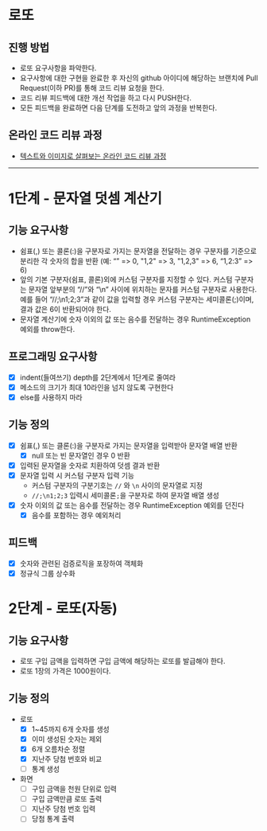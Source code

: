# 로또
## 진행 방법
* 로또 요구사항을 파악한다.
* 요구사항에 대한 구현을 완료한 후 자신의 github 아이디에 해당하는 브랜치에 Pull Request(이하 PR)를 통해 코드 리뷰 요청을 한다.
* 코드 리뷰 피드백에 대한 개선 작업을 하고 다시 PUSH한다.
* 모든 피드백을 완료하면 다음 단계를 도전하고 앞의 과정을 반복한다.

## 온라인 코드 리뷰 과정
* [텍스트와 이미지로 살펴보는 온라인 코드 리뷰 과정](https://github.com/next-step/nextstep-docs/tree/master/codereview)

***
# 1단계 - 문자열 덧셈 계산기

## 기능 요구사항
* 쉼표(,) 또는 콜론(:)을 구분자로 가지는 문자열을 전달하는 경우 구분자를 기준으로 분리한 각 숫자의 합을 반환 (예: “” => 0, "1,2" => 3, "1,2,3" => 6, “1,2:3” => 6)
* 앞의 기본 구분자(쉼표, 콜론)외에 커스텀 구분자를 지정할 수 있다. 커스텀 구분자는 문자열 앞부분의 “//”와 “\n” 사이에 위치하는 문자를 커스텀 구분자로 사용한다. 예를 들어 “//;\n1;2;3”과 같이 값을 입력할 경우 커스텀 구분자는 세미콜론(;)이며, 결과 값은 6이 반환되어야 한다.
* 문자열 계산기에 숫자 이외의 값 또는 음수를 전달하는 경우 RuntimeException 예외를 throw한다.

## 프로그래밍 요구사항
- [x] indent(들여쓰기) depth를 2단계에서 1단계로 줄여라
- [x]  메소드의 크기가 최대 10라인을 넘지 않도록 구현한다
- [x]  else를 사용하지 마라

## 기능 정의
- [x] 쉼표(,) 또는 클론(:)을 구분자로 가지는 문자열을 입력받아 문자열 배열 반환
  - [x] null 또는 빈 문자열인 경우 0 반환
- [x] 입력된 문자열을 숫자로 치환하여 덧셈 결과 반환
- [x] 문자열 입력 시 커스텀 구분자 입력 기능
    * 커스텀 구분자의 구분기호는 ```//``` 와 ```\n``` 사이의 문자열로 지정
    * ```//;\n1;2;3``` 입력시 세미콜론```;```을 구분자로 하여 문자열 배열 생성
- [x] 숫자 이외의 값 또는 음수를 전달하는 경우 RuntimeException 예외를 던진다
  - [x] 음수를 포함하는 경우 예외처리
  
## 피드백
- [x] 숫자와 관련된 검증로직을 포장하여 객체화
- [x] 정규식 그룹 상수화

# 2단계 - 로또(자동)

## 기능 요구사항
* 로또 구입 금액을 입력하면 구입 금액에 해당하는 로또를 발급해야 한다.
* 로또 1장의 가격은 1000원이다.

## 기능 정의
* 로또
  - [x] 1~45까지 6개 숫자를 생성
  - [x] 이미 생성된 숫자는 제외
  - [x] 6개 오름차순 정렬
  - [x] 지난주 당첨 번호와 비교
  - [ ] 통계 생성
* 화면
  - [ ] 구입 금액을 천원 단위로 입력
  - [ ] 구입 금액만큼 로또 출력
  - [ ] 지난주 당첨 번호 입력
  - [ ] 당첨 통계 출력